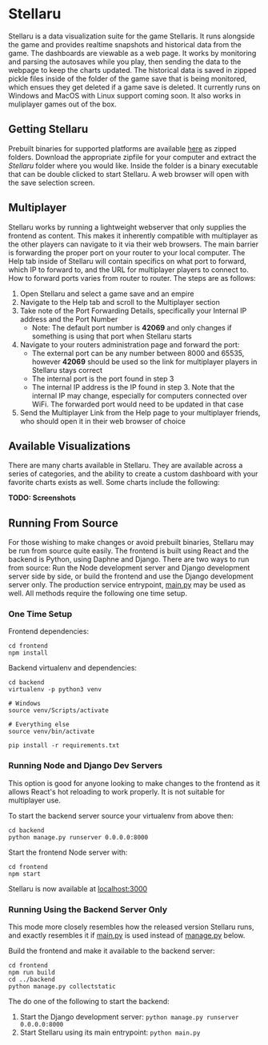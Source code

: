 # Stellaru
Stellaru is a data visualization suite for the game Stellaris. It runs alongside the game and provides realtime snapshots and historical data from the game. The dashboards are viewable as a web page. It works by monitoring and parsing the autosaves while you play, then sending the data to the webpage to keep the charts updated. The historical data is saved in zipped pickle files inside of the folder of the game save that is being monitored, which ensues they get deleted if a game save is deleted. It currently runs on Windows and MacOS with Linux support coming soon. It also works in muliplayer games out of the box.

## Getting Stellaru
Prebuilt binaries for supported platforms are available [here](https://github.com/benreid24/Stellaru/releases) as zipped folders. Download the appropriate zipfile for your computer and extract the *Stellaru* folder where you would like. Inside the folder is a binary executable that can be double clicked to start Stellaru. A web browser will open with the save selection screen.

## Multiplayer
Stellaru works by running a lightweight webserver that only supplies the frontend as content. This makes it inherently compatible with multiplayer as the other players can navigate to it via their web browsers. The main barrier is forwarding the proper port on your router to your local computer. The Help tab inside of Stellaru will contain specifics on what port to forward, which IP to forward to, and the URL for multiplayer players to connect to. How to forward ports varies from router to router. The steps are as follows:
1. Open Stellaru and select a game save and an empire
2. Navigate to the Help tab and scroll to the Multiplayer section
3. Take note of the Port Forwarding Details, specifically your Internal IP address and the Port Number
    - Note: The default port number is **42069** and only changes if something is using that port when Stellaru starts
4. Navigate to your routers administration page and forward the port:
    - The external port can be any number between 8000 and 65535, however **42069** should be used so the link for multiplayer players in Stellaru stays correct
    - The internal port is the port found in step 3
    - The internal IP address is the IP found in step 3. Note that the internal IP may change, especially for computers connected over WiFi. The forwarded port would need to be updated in that case
5. Send the Multiplayer Link from the Help page to your multiplayer friends, who should open it in their web browser of choice

## Available Visualizations
There are many charts available in Stellaru. They are available across a series of categories, and the ability to create a custom dashboard with your favorite charts exists as well. Some charts include the following:

**TODO: Screenshots**

## Running From Source
For those wishing to make changes or avoid prebuilt binaries, Stellaru may be run from source quite easily. The frontend is built using React and the backend is Python, using Daphne and Django. There are two ways to run from source: Run the Node development server and Django development server side by side, or build the frontend and use the Django development server only. The production service entrypoint, [main.py](backend/main.py) may be used as well. All methods require the following one time setup.

### One Time Setup
Frontend dependencies:
```
cd frontend
npm install
```
Backend virtualenv and dependencies:
```
cd backend
virtualenv -p python3 venv

# Windows
source venv/Scripts/activate

# Everything else
source venv/bin/activate

pip install -r requirements.txt
```

### Running Node and Django Dev Servers
This option is good for anyone looking to make changes to the frontend as it allows React's hot reloading to work properly. It is not suitable for multiplayer use.

To start the backend server source your virtualenv from above then:
```
cd backend
python manage.py runserver 0.0.0.0:8000
```
Start the frontend Node server with:
```
cd frontend
npm start
```
Stellaru is now available at [localhost:3000](localhost:3000)

### Running Using the Backend Server Only
This mode more closely resembles how the released version Stellaru runs, and exactly resembles it if [main.py](backend/main.py) is used instead of [manage.py](backend/manage.py) below.

Build the frontend and make it available to the backend server:
```
cd frontend
npm run build
cd ../backend
python manage.py collectstatic
```
The do one of the following to start the backend:
1. Start the Django development server: `python manage.py runserver 0.0.0.0:8000`
2. Start Stellaru using its main entrypoint: `python main.py`
